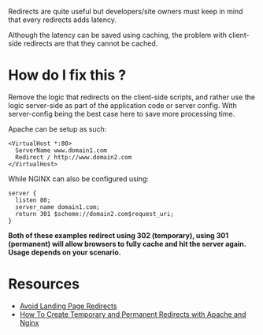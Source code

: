 Redirects are quite useful but developers/site owners must keep in mind that every redirects adds latency.

Although the latency can be saved using caching, the problem with client-side redirects are that they cannot be cached.

# How do I fix this ?

Remove the logic that redirects on the client-side scripts, and rather use the logic server-side as part of the application code or server config. With server-config being the best case here to save more processing time.

Apache can be setup as such:

```
<VirtualHost *:80>
  ServerName www.domain1.com
  Redirect / http://www.domain2.com
</VirtualHost>
```

While NGINX can also be configured using:

```
server {
  listen 80;
  server_name domain1.com;
  return 301 $scheme://domain2.com$request_uri;
}
```

**Both of these examples redirect using 302 (temporary), using 301 (permanent) will allow browsers to fully cache and hit the server again. Usage depends on your scenario.**

# Resources

* [Avoid Landing Page Redirects](https://developers.google.com/speed/docs/insights/AvoidRedirects)
* [How To Create Temporary and Permanent Redirects with Apache and Nginx](https://www.digitalocean.com/community/tutorials/how-to-create-temporary-and-permanent-redirects-with-apache-and-nginx)
